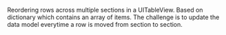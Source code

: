 Reordering rows across multiple sections in a UITableView. Based on dictionary which contains an array of items. The challenge is to update the data model everytime a row is moved from section to section.
